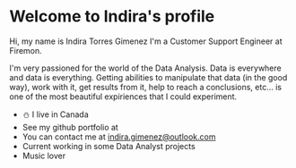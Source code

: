 # Welcome to Indira's profile 

Hi, my name is Indira Torres Gimenez
I'm a Customer Support Engineer at Firemon.

I'm very passioned for the world of the Data Analysis. 
Data is everywhere and data is everything. Getting abilities to manipulate that data (in the good way), work with it, get results from it, help to reach a conclusions, etc... is one of the most beautiful expiriences that I could experiment.

* :snowman: I live in Canada
* See my github portfolio at 
* You can contact me at indira.gimenez@outlook.com
* Current working in some Data Analyst projects
* Music lover